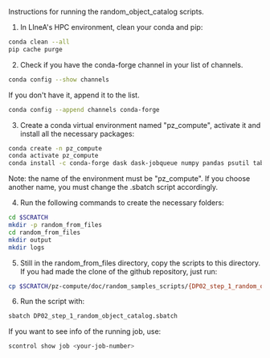 Instructions for running the random_object_catalog scripts.

1. In LIneA's HPC environment, clean your conda and pip:
```bash
conda clean --all
pip cache purge
```

2. Check if you have the conda-forge channel in your list of channels.
```bash
conda config --show channels
```
If you don't have it, append it to the list.
```bash
conda config --append channels conda-forge
```

3. Create a conda virtual environment named "pz_compute", activate it and install all the necessary packages:
```bash
conda create -n pz_compute
conda activate pz_compute 
conda install -c conda-forge dask dask-jobqueue numpy pandas psutil tables-io h5py
```
Note: the name of the environment must be "pz_compute". If you choose another name, you must change the .sbatch script accordingly.

4. Run the following commands to create the necessary folders:
```bash
cd $SCRATCH
mkdir -p random_from_files
cd random_from_files
mkdir output
mkdir logs
```

5. Still in the random_from_files directory, copy the scripts to this directory. If you had made the clone of the github repository, just run:
```bash
cp $SCRATCH/pz-compute/doc/random_samples_scripts/{DP02_step_1_random_object_catalog.py,DP02_step_1_random_object_catalog.sbatch} .
```

6. Run the script with:
```bash
sbatch DP02_step_1_random_object_catalog.sbatch
```
If you want to see info of the running job, use:
```bash
scontrol show job <your-job-number>
```